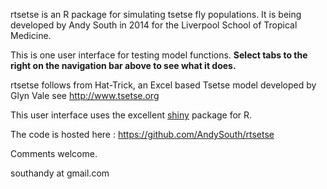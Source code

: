 rtsetse is an R package for simulating tsetse fly populations. It is being developed by Andy South in 2014 for the Liverpool School of Tropical Medicine.  

This is one user interface for testing model functions. **Select tabs to the right on the navigation bar above to see what it does.**  

rtsetse follows from Hat-Trick, an Excel based Tsetse model developed by Glyn Vale see http://www.tsetse.org

This user interface uses the excellent [shiny](http://http://shiny.rstudio.com/)  package for R.

The code is hosted here : https://github.com/AndySouth/rtsetse

Comments welcome.

southandy at gmail.com
